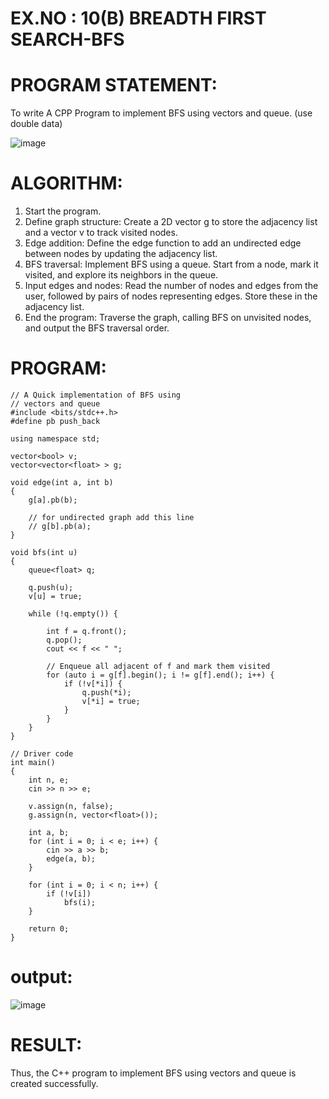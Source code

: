 
# EX.NO : 10(B)  BREADTH FIRST SEARCH-BFS 
 
# PROGRAM STATEMENT: 
 
To write A CPP Program to implement BFS using vectors and queue. (use double data)

![image](https://github.com/user-attachments/assets/aac309cf-24fe-419b-94b4-3bb145105553)

 
 
# ALGORITHM:   
 
1. Start the program. 
2. Define graph structure: Create a 2D vector g to store the adjacency list and a vector v to track visited nodes. 
3. Edge addition: Define the edge function to add an undirected edge between nodes by updating the adjacency list. 
4. BFS traversal: Implement BFS using a queue. Start from a node, mark it visited, and explore its neighbors in the queue. 
5. Input edges and nodes: Read the number of nodes and edges from the user, followed by pairs of nodes representing edges. Store these in the adjacency list. 
6. End the program: Traverse the graph, calling BFS on unvisited nodes, and output the BFS traversal order. 
 
# PROGRAM: 
```
// A Quick implementation of BFS using
// vectors and queue
#include <bits/stdc++.h>
#define pb push_back

using namespace std;

vector<bool> v;
vector<vector<float> > g;

void edge(int a, int b)
{
	g[a].pb(b);

	// for undirected graph add this line
	// g[b].pb(a);
}

void bfs(int u)
{
	queue<float> q;

	q.push(u);
	v[u] = true;

	while (!q.empty()) {

		int f = q.front();
		q.pop();
		cout << f << " ";

		// Enqueue all adjacent of f and mark them visited
		for (auto i = g[f].begin(); i != g[f].end(); i++) {
			if (!v[*i]) {
				q.push(*i);
				v[*i] = true;
			}
		}
	}
}

// Driver code
int main()
{
	int n, e;
	cin >> n >> e;

	v.assign(n, false);
	g.assign(n, vector<float>());

	int a, b;
	for (int i = 0; i < e; i++) {
		cin >> a >> b;
		edge(a, b);
	}

	for (int i = 0; i < n; i++) {
		if (!v[i])
			bfs(i);
	}

	return 0;
}
```
# output:

![image](https://github.com/user-attachments/assets/6c24a08c-762f-4b43-baf2-1feda4adb7d4)

# RESULT: 
 
Thus, the C++ program to implement BFS using vectors and queue is created successfully. 



